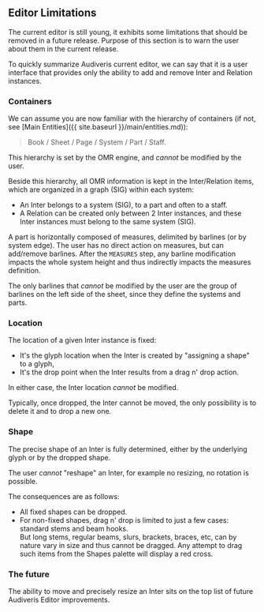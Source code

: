 ## Editor Limitations

The current editor is still young, it exhibits some limitations that should be removed in a future
release.
Purpose of this section is to warn the user about them in the current release.

To quickly summarize Audiveris current editor, we can say that it is a user interface that provides
only the ability to add and remove Inter and Relation instances.

### Containers

We can assume you are now familiar with the  hierarchy of containers
(if not, see [Main Entities]({{ site.baseurl }}/main/entities.md)):

> Book / Sheet / Page / System / Part / Staff.

This hierarchy is set by the OMR engine, and _cannot_ be modified by the user.

Beside this hierarchy, all OMR information is kept in the Inter/Relation items, which are organized
in a graph (SIG) within each system:

* An Inter belongs to a system (SIG), to a part and often to a staff.
* A Relation can be created only between 2 Inter instances, and these Inter instances must belong to
the same system (SIG).

A part is horizontally composed of measures, delimited by barlines (or by system edge).
The user has no direct action on measures, but can add/remove barlines.
After the `MEASURES` step, any barline modification impacts the whole system height and thus
indirectly impacts the measures definition.

The only barlines that _cannot_ be modified by the user are the group of barlines on the left side
of the sheet, since they define the systems and parts.

### Location

The location of a given Inter instance is fixed:

* It's the glyph location when the Inter is created by "assigning a shape" to a glyph,
* It's the drop point when the Inter results from a drag n' drop action.

In either case, the Inter location _cannot_ be modified.

Typically, once dropped, the Inter cannot be moved, the only possibility is to delete it and
to drop a new one.

### Shape

The precise shape of an Inter is fully determined, either by the underlying glyph or by the dropped
shape.

The user _cannot_ "reshape" an Inter, for example no resizing, no rotation is possible.

The consequences are as follows:

* All fixed shapes can be dropped.
* For non-fixed shapes, drag n' drop is limited to just a few cases: standard stems and beam hooks.  
But long stems, regular beams, slurs, brackets, braces, etc, can by nature vary in size and thus
cannot be dragged.
Any attempt to drag such items from the Shapes palette will display a red cross.

### The future

The ability to move and precisely resize an Inter sits on the top list of future Audiveris Editor
improvements.
